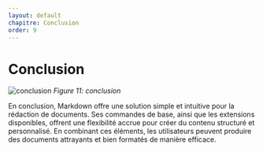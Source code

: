 ```yaml
---
layout: default
chapitre: Conclusion
order: 9
---
```


# Conclusion


![conclusion](/lab-markdown/9.Conclusion/images/conclusion.jpg)
*Figure 11: conclusion*



<!-- note -->
En conclusion, Markdown offre une solution simple et intuitive pour la rédaction de documents. Ses commandes de base, ainsi que les extensions disponibles, offrent une flexibilité accrue pour créer du contenu structuré et personnalisé. En combinant ces éléments, les utilisateurs peuvent produire des documents attrayants et bien formatés de manière efficace.

